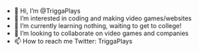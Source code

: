 - 👋 Hi, I’m @TriggaPlays
- 👀 I’m interested in coding and making video games/websites
- 🌱 I’m currently learning nothing, waiting to get to college!
- 💞️ I’m looking to collaborate on video games and companies
- 📫 How to reach me Twitter: TriggaPlays 

<!---
TriggaPlays/TriggaPlays is a ✨ special ✨ repository because its `README.md` (this file) appears on your GitHub profile.
You can click the Preview link to take a look at your changes.
--->

